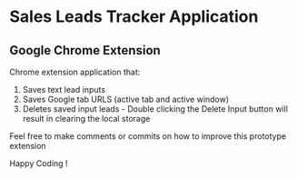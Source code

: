# Sales Leads Tracker Application

## Google Chrome Extension

Chrome extension application that:

1. Saves text lead inputs
2. Saves Google tab URLS (active tab and active window)
3. Deletes saved input leads - Double clicking the Delete Input button will result in clearing the local storage

Feel free to make comments or commits on how to improve this prototype extension

Happy Coding !
